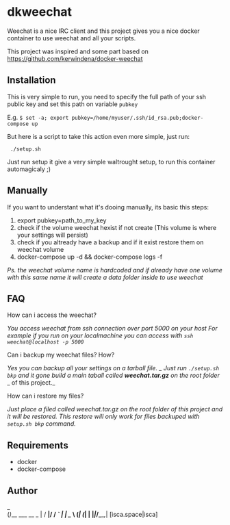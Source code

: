# dkweechat #

Weechat is a nice IRC client and this project gives you a nice docker container to use weechat and all your scripts.

This project was inspired and some part based on https://github.com/kerwindena/docker-weechat

## Installation ##

This is very simple to run, you need to specify the full path of your ssh public key and set this path on
variable ```pubkey```

E.g. ```$ set -a; export pubkey=/home/myuser/.ssh/id_rsa.pub;docker-compose up```

But here is a script to take this action even more simple, just run:

 ```
  ./setup.sh
 ```
Just run setup it give a very simple waltrought setup, to run this container automagicaly ;)

## Manually

If you want to understant what it's dooing manually, its basic this steps:

  1. export pubkey=path_to_my_key
  2. check if the volume weechat hexist if not create (This volume is where your settings will persist)
  3. check if you altready have a backup and if it exist restore them on weechat volume
  4. docker-compose up -d && docker-compose logs -f
  
_Ps. the weechat volume name is hardcoded and if already have one volume with this same name it will create a data folder inside to use weechat_




## FAQ ##

How can i access the weechat?

_You access weechat from ssh connection over port 5000 on your host_
_For example if you run on your localmachine you can access with ```ssh weechat@localhost -p 5000```_

Can i backup my weechat files? How?

_Yes you can backup all your settings on a tarball file.
_ Just run ```./setup.sh bkp``` and it gone build a main taball called **weechat.tar.gz** on the root folder_
_ of this project._

How can i restore my files?

_Just place a filed called weechat.tar.gz on the root folder of this project and it will be restored._
_This restore will only work for files backuped with ```setup.sh bkp``` command._


## Requirements ##

 * docker
 * docker-compose

## Author ##
 _               
(_)___  ___ __ _ 
| / __|/ __/ _` |
| \__ \ (_| (_| |
|_|___/\___\__,_|
[isca.space|isca]


